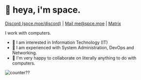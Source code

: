 <h1>👋 heya, i'm space. </h1>
<a href="https://spce.moe/discord">Discord (spce.moe/discord)</a> | <a href="mailto:me@spce.moe">Mail me@spce.moe</a> | <a href="@owospace:matrix.org">Matrix</a>


I work with computers.

- 👀 I am interested in Information Technology (IT)
- 🌱 I am experienced with System Administration, DevOps and Networking.
- 💞️ I'm very happy to collaborate on literally anything to do with computers.

![counter??](https://count.getloli.com/get/@owospace?theme=rule34)

<!---
owospace/owospace is a ✨ special ✨ repository because its `README.md` (this file) appears on your GitHub profile.
You can click the Preview link to take a look at your changes.
--->
